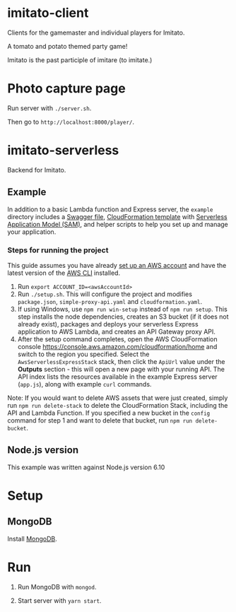 # imitato-client
Clients for the gamemaster and individual players for Imitato.

A tomato and potato themed party game!

Imitato is the past participle of imitare (to imitate.)

# Photo capture page

Run server with `./server.sh`.

Then go to `http://localhost:8000/player/`.

# imitato-serverless
Backend for Imitato.

## Example

In addition to a basic Lambda function and Express server, the `example` directory includes a [Swagger file](http://swagger.io/specification/), [CloudFormation template](https://aws.amazon.com/cloudformation/aws-cloudformation-templates/) with [Serverless Application Model (SAM)](https://github.com/awslabs/serverless-application-model), and helper scripts to help you set up and manage your application.

### Steps for running the project
This guide assumes you have already [set up an AWS account](http://docs.aws.amazon.com/AmazonSimpleDB/latest/DeveloperGuide/AboutAWSAccounts.html) and have the latest version of the [AWS CLI](https://aws.amazon.com/cli/) installed.

1. Run `export ACCOUNT_ID=<awsAccountId>`
2. Run `./setup.sh`. This will configure the project and modifies `package.json`, `simple-proxy-api.yaml` and `cloudformation.yaml`.
3. If using Windows, use `npm run win-setup` instead of `npm run setup`. This step installs the node dependencies, creates an S3 bucket (if it does not already exist), packages and deploys your serverless Express application to AWS Lambda, and creates an API Gateway proxy API.
4. After the setup command completes, open the AWS CloudFormation console https://console.aws.amazon.com/cloudformation/home and switch to the region you specified. Select the `AwsServerlessExpressStack` stack, then click the `ApiUrl` value under the __Outputs__ section - this will open a new page with your running API. The API index lists the resources available in the example Express server (`app.js`), along with example `curl` commands.

Note: If you would want to delete AWS assets that were just created, simply run `npm run delete-stack` to delete the CloudFormation Stack, including the API and Lambda Function. If you specified a new bucket in the `config` command for step 1 and want to delete that bucket, run `npm run delete-bucket`.

## Node.js version

This example was written against Node.js version 6.10
# Setup

## MongoDB

Install [MongoDB](https://docs.mongodb.com/manual/tutorial/install-mongodb-on-os-x/#install-mongodb-community-edition-with-homebrew).

# Run

1. Run MongoDB with `mongod`.

2. Start server with `yarn start`.
